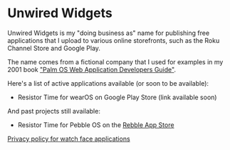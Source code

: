 # Unwired Widgets

Unwired Widgets is my "doing business as" name for publishing free applications that I upload to various online storefronts, such as the Roku Channel Store and Google Play.

The name comes from a fictional company that I used for examples in my 2001 book ["Palm OS Web Application Developers Guide"](https://www.amazon.com/Palm-Application-Developers-Guide-CD-ROM/dp/1928994326).

Here's a list of active applications available (or soon to be available):

* Resistor Time for wearOS on Google Play Store (link available soon)

And past projects still available:

* Resistor Time for Pebble OS on the [Rebble App Store](https://store-beta.rebble.io/app/55561ff444dad6e1470000df)

[Privacy policy for watch face applications](watchface-privacy-policy.md)
